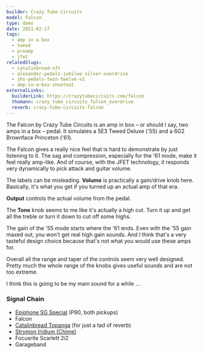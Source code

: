 ```yaml
---
builder: Crazy Tube Circuits
model: Falcon
type: demo
date: 2021-02-17
tags:
  - amp in a box
  - tweed
  - preamp
  - jfet
relatedSlugs:
  - catalinbread-sft
  - alexander-pedals-jubilee-silver-overdrive
  - jhs-pedals-twin-twelve-v2
  - amp-in-a-box-shootout
externalLinks:
  builderLink: https://crazytubecircuits.com/falcon
  thomann: crazy_tube_circuits_falcon_overdrive
  reverb: crazy-tube-circuits-falcon
---
```


The Falcon by Crazy Tube Circuits is an amp in box – or should I say, two amps in a box – pedal. It simulates a 5E3 Tweed Deluxe ('55) and a 6G2 Brownface Princeton ('61).

The Falcon gives a really nice feel that is hard to demonstrate by just listening to it. The sag and compression, especially for the '61 mode, make it feel really amp-like. And of course, with the JFET technology, it responds very dynamically to pick attack and guitar volume.

The labels can be misleading. **Volume** is practically a gain/drive knob here. Basically, it's what you get if you turned up an actual amp of that era.

**Output** controls the actual volume from the pedal.

The **Tone** knob seems to me like it's actually a high cut. Turn it up and get all the treble or turn it down to cut off some highs.

The gain of the '55 mode starts where the '61 ends. Even with the '55 gain maxed out, you won't get real high gain sounds. And I think that's a very tasteful design choice because that's not what you would use these amps for.

Overall all the range and taper of the controls seem very well designed. Pretty much the whole range of the knobs gives useful sounds and are not too extreme.

I think this is going to be my main sound for a while ...

### Signal Chain

- [Epiphone SG Special](https://www.thomann.de/intl/epiphone_sg_special_p_90_faded_pelham.htm?partner_id=15606) (P90, both pickups)
- Falcon
- [Catalinbread Topanga](/demos/catalinbread-topanga) (for just a tad of reverb)
- [Strymon Iridium (Chime)](/demos/strymon-iridium)
- Focusrite Scarlett 2i2
- Garageband
